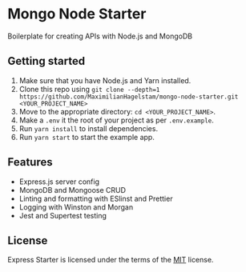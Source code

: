 # Mongo Node Starter

Boilerplate for creating APIs with Node.js and MongoDB

## Getting started

1.  Make sure that you have Node.js and Yarn installed.
2.  Clone this repo using `git clone --depth=1 https://github.com/MaximilianHagelstam/mongo-node-starter.git <YOUR_PROJECT_NAME>`
3.  Move to the appropriate directory: `cd <YOUR_PROJECT_NAME>`.
4.  Make a `.env` it the root of your project as per `.env.example`.
5.  Run `yarn install` to install dependencies.
6.  Run `yarn start` to start the example app.

## Features

- Express.js server config
- MongoDB and Mongoose CRUD
- Linting and formatting with ESlinst and Prettier
- Logging with Winston and Morgan
- Jest and Supertest testing

## License

Express Starter is licensed under the terms of the [MIT](https://choosealicense.com/licenses/mit/) license.
